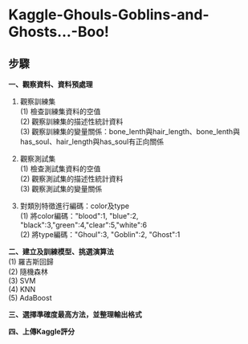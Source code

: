# Kaggle-Ghouls-Goblins-and-Ghosts...-Boo!
## 步驟
**一、觀察資料、資料預處理**
1.	觀察訓練集<br/>
(1) 檢查訓練集資料的空值<br/>
(2) 觀察訓練集的描述性統計資料<br/>
(3) 觀察訓練集的變量關係：bone_lenth與hair_length、bone_lenth與has_soul、hair_length與has_soul有正向關係<br/>
 
2.	觀察測試集<br/>
(1) 檢查測試集資料的空值<br/>
(2) 觀察測試集的描述性統計資料<br/>
(3) 觀察測試集的變量關係<br/>
 
3.	對類別特徵進行編碼：color及type<br/>
(1) 將color編碼："blood":1, "blue":2, "black":3,"green":4,"clear":5,"white":6<br/>
(2) 將type編碼："Ghoul":3, "Goblin":2, "Ghost":1<br/>

**二、建立及訓練模型、挑選演算法**<br/>
(1)	羅吉斯回歸<br/>
(2)	隨機森林<br/>
(3)	SVM<br/>
(4)	KNN<br/>
(5)	AdaBoost<br/>

**三、選擇準確度最高方法，並整理輸出格式**

**四、上傳Kaggle評分**
